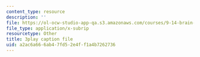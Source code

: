 ```yaml
---
content_type: resource
description: ''
file: https://ol-ocw-studio-app-qa.s3.amazonaws.com/courses/9-14-brain-structure-and-its-origins-spring-2014/a2ac6a666ab47fd52e4ff1a4b7262736_555116.srt
file_type: application/x-subrip
resourcetype: Other
title: 3play caption file
uid: a2ac6a66-6ab4-7fd5-2e4f-f1a4b7262736
---
```

